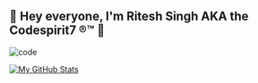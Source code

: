 ## 👋 Hey everyone, I'm Ritesh Singh AKA the Codespirit7 ®™ 👋
![code](https://user-images.githubusercontent.com/88592710/194705266-a675da46-102d-449f-9e7f-2f351c42aec1.jpeg)


[![My GitHub Stats](https://github-readme-stats.vercel.app/api?username=codespirit7)](https://github.com/codespirit7/github-readme-stats)
